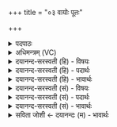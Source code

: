 +++
title = "०३ वायोः पूतः"

+++
<details><summary>पदपाठः</summary>

वा॒योः। पू॒तः। प॒वित्रे॑ण। प्र॒त्यङ्। सोमः॑। अतिद्रु॑त॒ इत्यति॑ऽद्रुतः। इन्द्र॑स्य। युज्यः॑। सखा॑। वा॒योः। पू॒तः। प॒वित्रेण॑। प्राङ्। सोमः॑। अति॑द्रुत॒ इत्यति॑ऽद्रुतः। इन्द्र॑स्य। युज्यः॑। सखा॑। ३।
</details>

<details><summary>अधिमन्त्रम् (VC)</summary>

- सोमो देवता
- आभूतिर्ऋषिः
- भुरिक् त्रिष्टुप्
- धैवतः
</details>

<details><summary>दयानन्द-सरस्वती (हि) - विषयः</summary>

फिर भी उसी विषय को अगले मन्त्र में कहा है ॥
</details>

<details><summary>दयानन्द-सरस्वती (हि) - पदार्थः</summary>

पदार्थान्वयभाषाः -  हे मनुष्य लोगो ! जो (सोमः) सोमलतादि ओषधियों का गुण (प्राङ्) जो प्रकृष्टता से (अतिद्रुतः) शीघ्रगामी (वायोः) वायु से (पवित्रेण) शुद्ध करनेवाले कर्म से (पूतः) पवित्र (इन्द्रस्य) इन्द्रियों के अधिष्ठाता जीव का (युज्यः) योग्य (सखा) मित्र के समान रहता है और जो (सोमः) सिद्ध किया हुआ ओषधियों का रस (प्रत्यङ्) प्रत्यक्ष शरीरों से युक्त होके (अतिद्रुतः) अत्यन्त वेगवाला (वायोः) वायु से (पवित्रेण) पवित्रता कर के (पूतः) शुद्ध और (इन्द्रस्य) परमैश्वर्ययुक्त राजा का (युज्यः) अतियोग्य (सखा) मित्र के समान है, उसका तुम निरन्तर सेवन किया करो ॥३ ॥
</details>

<details><summary>दयानन्द-सरस्वती (हि) - भावार्थः</summary>

भावार्थभाषाः -  जो ओषधि शुद्ध स्थल, जल और वायु में उत्पन्न होती और पूर्व और पश्चात् होनेवाले रोगों का शीघ्र निवारण करती है, उनका मनुष्य लोग मित्र के समान सदा सेवन करें ॥३ ॥
</details>

<details><summary>दयानन्द-सरस्वती (सं) - विषयः</summary>

पुनस्तमेव विषयमाह ॥
</details>

<details><summary>दयानन्द-सरस्वती (सं) - पदार्थः</summary>

पदार्थान्वयभाषाः -  हे मनुष्याः ! यः सोमः प्राङतिद्रुतो वायोः पवित्रेण पूत इन्द्रस्य युज्यः सखेवास्ति, यश्च सोमः प्रत्यङ्ङतिद्रुतो वायोः पवित्रेण पूत इन्द्रस्य युज्यः सखेवास्ति, तं यूयं सततं सेवध्वम् ॥३ ॥
</details>

<details><summary>दयानन्द-सरस्वती (सं) - भावार्थः</summary>

भावार्थभाषाः -  या ओषधयः शुद्धे स्थले जले वायौ चोत्पद्यन्ते, पूर्वापरान् रोगान् शीघ्रं निस्सारयन्ति च, ता मनुष्यैर्मित्रवत् सदा सेवनीयाः ॥३ ॥
</details>

<details><summary>सविता जोशी ← दयानन्दः (म) - भावार्थः</summary>

भावार्थभाषाः -  जे औषध शुद्ध स्थळ, जल व वायूमध्ये उत्पन्न होते त्यामुळे ते जुन्या किंवा नव्या रोगांचे ताबडतोब निवारण करते. त्या औषधांचा (सोमवल्ली वगैरे) मित्राप्रमाणे माणसांनी स्वीकार केला पाहिजे.
</details>
